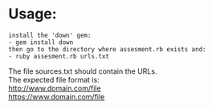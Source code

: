 # Usage:
 	install the 'down' gem:
	- gem install down
	then go to the directory where assesment.rb exists and:
	- ruby assesment.rb urls.txt
  The file sources.txt should contain the URLs. <br/>
  The expected file format is: <br/>
 	 	http://www.domain.com/file <br/>
  		https://www.domain.com/file
